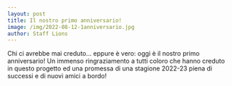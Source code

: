 ```yaml
--- 
layout: post
title: Il nostro primo anniversario!
image: /img/2022-08-12-1anniversario.jpg
author: Staff Lions
---
```


Chi ci avrebbe mai creduto... eppure è vero: oggi è il nostro primo anniversario!
Un immenso ringraziamento a tutti coloro che hanno creduto in questo progetto ed una promessa di una stagione 2022-23 piena di successi e di nuovi amici a bordo!
